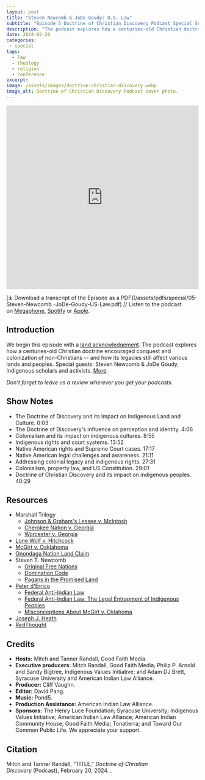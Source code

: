 ```yaml
---
layout: post
title: "Steven Newcomb & JoDe Goudy: U.S. Law" 
subtitle: "Episode 5 Doctrine of Christian Discovery Podcast Special Season"
description: "The podcast explores how a centuries-old Christian doctrine encouraged conquest and colonization of non-Christians -- and how its legacies still affect various lands and peoples. Special guests: Steven Newcomb & JoDe Goudy, Indigenous scholars and activists."
date: 2024-02-20
categories: 
 - special
tags: 
  - law
  - theology
  - religion
  - conference
excerpt: 
image: /assets/images/doctrine-christian-discovery.webp
image_alt: Doctrine of Christian Discovery Podcast cover photo.
---
```

<iframe src="https://playlist.megaphone.fm/?p=AOOOI2818414790" width="100%" height="482" frameborder="0"></iframe>

[⤓ Download a transcript of the Episode as a PDF](/assets/pdfs/special/05-Steven-Newcomb -JoDe-Goudy-US-Law.pdf) //  Listen to the podcast on [Megaphone](https://goodfaithmedia.org/doctrine-of-christian-discovery/), [Spotify](https://open.spotify.com/show/4VnMhbq2UJbu3fdehsQ66I) or [Apple](https://podcasts.apple.com/us/podcast/doctrine-of-christian-discovery/id1729219360). 

  
## Introduction

We begin this episode with a [land acknowledgement](https://podcast.doctrineofdiscovery.org/land/).
The podcast explores how a centuries-old Christian doctrine encouraged conquest and colonization of non-Christians -- and how its legacies still affect various lands and peoples. Special guests: Steven Newcomb & JoDe Goudy, Indigenous scholars and activists. [More](https://doctrineofdiscovery.org/the-doctrine-of-discovery-unmasking-the-domination-code/).

*Don't forget to leave us a review wherever you get your podcasts.*


## Show Notes
- The Doctrine of Discovery and its Impact on Indigenous Land and Culture. 0:03
- The Doctrine of Discovery's influence on perception and identity. 4:06
- Colonialism and its impact on indigenous cultures. 8:55
- Indigenous rights and court systems. 13:52
- Native American rights and Supreme Court cases. 17:17
- Native American legal challenges and awareness. 21:11
- Addressing colonial legacy and indigenous rights. 27:31
- Colonialism, property law, and US Constitution. 29:01
- Doctrine of Christian Discovery and its impact on indigenous peoples. 40:29


## Resources
* Marshall Trilogy
  * [Johnson & Graham's Lessee v. McIntosh](https://www.oyez.org/cases/1789-1850/21us543)
  * [Cherokee Nation v. Georgia](https://supreme.justia.com/cases/federal/us/30/1/)
  * [Worcester v. Georgia](https://www.oyez.org/cases/1789-1850/31us515)
* [Lone Wolf v. Hitchcock](https://supreme.justia.com/cases/federal/us/187/553/)
* [McGirt v. Oaklahoma](https://www.supremecourt.gov/opinions/19pdf/18-9526_9okb.pdf)
* [Onondaga Nation Land Claim](https://www.onondaganation.org/land-rights/)
* Steven T. Newcomb
  * [Original Free Nations](https://originalfreenations.com/)
  * [Domination Code](https://vimeo.com/ondemand/dominationcode)
  * [Pagans in the Promised Land](https://www.chicagoreviewpress.com/pagans-in-the-promised-land-products-9781555916428.php)
* [Peter d'Errico](https://substack.com/@peterderrico)
    * [Federal Anti-Indian Law](https://www.bloomsbury.com/us/federal-antiindian-law-9781440879210/)
    * [Federal Anti-Indian Law: The Legal Entrapment of Indigenous Peoples](https://canopyforum.org/2023/03/07/federal-anti-indian-law-the-legal-entrapment-of-indigenous-peoples)
    * [Misconceptions About McGirt v. Oklahoma](https://websites.umass.edu/derrico/2020/09/14/misconceptions-about-mcgirt-v-oklahoma/)
* [Joseph J. Heath](https://doctrineofdiscovery.org/authors/joseph-heath)
* [RedThought](https://www.redthought.org/)


## Credits

- **Hosts:** Mitch and Tanner Randall, Good Faith Media.
- **Executive producers:** Mitch Randall, Good Faith Media; Philip P. Arnold and Sandy Bigtree, Indigenous Values Initiative; and Adam DJ Brett, Syracuse University and American Indian Law Alliance.
- **Producer:** Cliff Vaughn.
- **Editor:** David Pang.
- **Music:** Pond5.
- **Production Assistance:** American Indian Law Alliance.
- **Sponsors:** The Henry Luce Foundation; Syracuse
University; Indigenous Values Initiative; American Indian Law Alliance; American Indian Community House; Good Faith Media; Tonatierra; and
Toward Our Common Public Life. We appreciate your support.

## Citation

Mitch and Tanner Randall, "TITLE," _Doctrine of Christian Discovery_ (Podcast), February 20, 2024. <LINK>.